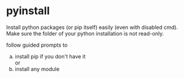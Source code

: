 # pyinstall
Install python packages (or pip itself) easily (even with disabled cmd).<br>
Make sure the folder of your python installation is not read-only.

follow guided prompts to 
<ol type="a">
  <li>install pip if you don't have it
    <br>or<br>
  <li>install any module
</ol>
